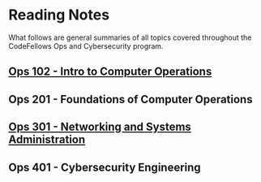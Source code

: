 # Reading Notes
What follows are general summaries of all topics covered throughout the CodeFellows Ops and Cybersecurity program.
## [Ops 102 - Intro to Computer Operations](https://github.com/CamBerry1/Ops102-reading-notes/wiki)
## Ops 201 - Foundations of Computer Operations
## [Ops 301 - Networking and Systems Administration](https://github.com/CamBerry1/Ops301ReadingNotes/wiki)
## Ops 401 - Cybersecurity Engineering

